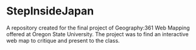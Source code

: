 # StepInsideJapan
A repository created for the final project of Geography:361 Web Mapping offered at Oregon State University. The project was to find an interactive web map to critique and present to the class.
